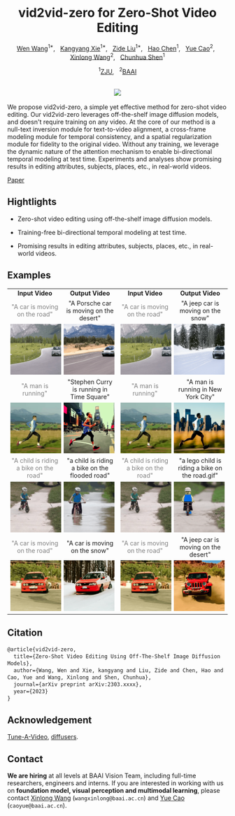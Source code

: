 


<div align="center">

<h1>vid2vid-zero for Zero-Shot Video Editing</h1>

[Wen Wang](https://scholar.google.com/citations?user=1ks0R04AAAAJ&hl=zh-CN)<sup>1*</sup>, &nbsp; [Kangyang Xie](https://github.com/felix-ky)<sup>1*</sup>, &nbsp; [Zide Liu](https://github.com/zideliu)<sup>1*</sup>, &nbsp; [Hao Chen](https://scholar.google.com.au/citations?user=FaOqRpcAAAAJ&hl=en)<sup>1</sup>, &nbsp; [Yue Cao](http://yue-cao.me/)<sup>2</sup>, &nbsp; [Xinlong Wang](https://www.xloong.wang/)<sup>2</sup>, &nbsp; [Chunhua Shen](https://cshen.github.io/)<sup>1</sup>

<sup>1</sup>[ZJU](https://www.zju.edu.cn/english/), &nbsp; <sup>2</sup>[BAAI](https://www.baai.ac.cn/english.html)

<br>
  
<image src="docs/vid2vid-zero.png" />
<br>

</div>

We propose vid2vid-zero, a simple yet effective method for zero-shot video editing. Our vid2vid-zero leverages off-the-shelf image diffusion models, and doesn't require training on any video. At the core of our method is a null-text inversion module for text-to-video alignment, a cross-frame modeling module for temporal consistency, and a spatial regularization module for fidelity to the original video. Without any training, we leverage the dynamic nature of the attention mechanism to enable bi-directional temporal modeling at test time. 
Experiments and analyses show promising results in editing attributes, subjects, places, etc., in real-world videos. 

[Paper]()

## Hightlights

- Zero-shot video editing using off-the-shelf image diffusion models.

- Training-free bi-directional temporal modeling at test time.

- Promising results in editing attributes, subjects, places, etc., in real-world videos.

## Examples
<table class="center">
<tr>
  <td style="text-align:center;"><b>Input Video</b></td>
  <td style="text-align:center;"><b>Output Video</b></td>
  <td style="text-align:center;"><b>Input Video</b></td>
  <td style="text-align:center;"><b>Output Video</b></td>
</tr>

<tr>
  <td width=25% style="text-align:center;color:gray;">"A car is moving on the road"</td>
  <td width=25% style="text-align:center;">"A Porsche car is moving on the desert"</td>
  <td width=25% style="text-align:center;color:gray;">"A car is moving on the road"</td>
  <td width=25% style="text-align:center;">"A jeep car is moving on the snow"</td>
</tr>

<tr>
  <td style colspan="2"><img src="examples/jeep-moving_Porsche.gif"></td>
  <td style colspan="2"><img src="examples/jeep-moving_snow.gif"></td>       
</tr>


<tr>
  <td width=25% style="text-align:center;color:gray;">"A man is running"</td>
  <td width=25% style="text-align:center;">"Stephen Curry is running in Time Square"</td>
  <td width=25% style="text-align:center;color:gray;">"A man is running"</td>
  <td width=25% style="text-align:center;">"A man is running in New York City"</td>
</tr>

<tr>
  <td style colspan="2"><img src="examples/man-running_stephen.gif"></td>
  <td style colspan="2"><img src="examples/man-running_newyork.gif"></td>       
</tr>

<tr>
  <td width=25% style="text-align:center;color:gray;">"A child is riding a bike on the road"</td>
  <td width=25% style="text-align:center;">"a child is riding a bike on the flooded road"</td>
  <td width=25% style="text-align:center;color:gray;">"A child is riding a bike on the road"</td>
  <td width=25% style="text-align:center;">"a lego child is riding a bike on the road.gif"</td>
</tr>

<tr>
  <td style colspan="2"><img src="examples/child-riding_flooded.gif"></td>
  <td style colspan="2"><img src="examples/child-riding_lego.gif"></td>       
</tr>

<tr>
  <td width=25% style="text-align:center;color:gray;">"A car is moving on the road"</td>
  <td width=25% style="text-align:center;">"A car is moving on the snow"</td>
  <td width=25% style="text-align:center;color:gray;">"A car is moving on the road"</td>
  <td width=25% style="text-align:center;">"A jeep car is moving on the desert"</td>
</tr>

<tr>
  <td style colspan="2"><img src="examples/red-moving_snow.gif"></td>
  <td style colspan="2"><img src="examples/red-moving_desert.gif"></td>       
</tr>
</table>


## Citation

```
@article{vid2vid-zero,
  title={Zero-Shot Video Editing Using Off-The-Shelf Image Diffusion Models},
  author={Wang, Wen and Xie, kangyang and Liu, Zide and Chen, Hao and Cao, Yue and Wang, Xinlong and Shen, Chunhua},
  journal={arXiv preprint arXiv:2303.xxxx},
  year={2023}
}
```

## Acknowledgement
[Tune-A-Video](https://github.com/showlab/Tune-A-Video), [diffusers](https://github.com/huggingface/diffusers).

## Contact

**We are hiring** at all levels at BAAI Vision Team, including full-time researchers, engineers and interns. 
If you are interested in working with us on **foundation model, visual perception and multimodal learning**, please contact [Xinlong Wang](https://www.xloong.wang/) (`wangxinlong@baai.ac.cn`) and [Yue Cao](http://yue-cao.me/) (`caoyue@baai.ac.cn`).
